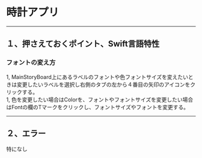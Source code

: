 # 時計アプリ
***
## １、押さえておくポイント、Swift言語特性
### フォントの変え方
1, MainStoryBoard上にあるラベルのフォントや色フォントサイズを変えたいときは変更したいラベルを選択し右側のタブの左から４番目の矢印のアイコンをクリックする。  
1, 色を変更したい場合はColorを、フォントやフォントサイズを変更したい場合はFontの欄のTマークをクリックし、フォントサイズやフォントを変更する。
___

## ２、エラー

特になし
